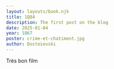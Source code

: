 ```yaml
---
layout: layouts/book.njk
title: 1Q84
description: The first post on the blog
date: 2025-01-04
year: 1867
poster: crime-et-chatiment.jpg
author: Dostoievski
---
```

Très bon film
